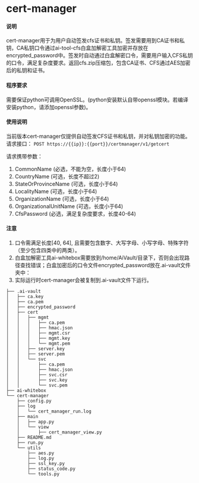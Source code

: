 # cert-manager

#### 说明
cert-manager用于为用户自动签发cfs证书和私钥。签发需要用到CA证书和私钥，CA私钥口令通过ai-tool-cfs白盒加解密工具加密并存放在encrypted_password中。签发时自动通过白盒解密口令，需要用户输入CFS私钥的口令，满足复杂度要求。返回cfs.zip压缩包，包含CA证书、CFS通过AES加密后的私钥和证书。

#### 程序要求
需要保证python可调用OpenSSL。(python安装默认自带openssl模块。若编译安装python，请添加openssl参数)。

#### 使用说明
当前版本cert-manager仅提供自动签发CFS证书和私钥，并对私钥加密的功能。
请求接口：
`POST https://{{ip}}:{{port}}/certmanager/v1/getcert`

请求携带参数：
1. CommonName (必选，不能为空，长度小于64)
2. CountryName (可选，长度不超过2)
3. StateOrProvinceName (可选，长度小于64)
4. LocalityName (可选，长度小于64)
5. OrganizationName (可选，长度小于64)
6. OrganizationalUnitName (可选，长度小于64)
7. CfsPassword (必选，满足复杂度要求，长度40-64)


#### 注意
1. 口令需满足长度[40, 64], 且需要包含数字、大写字母、小写字母、特殊字符（至少包含四类中的两类）。
2. 白盒加解密工具ai-whitebox需要放到/home/AiVault/目录下，否则会出现路径查找错误；白盒加密后的口令文件encrypted_password放在.ai-vault文件夹中：
3. 实际运行时cert-manager会被复制到.ai-vault文件下运行。
```
├── .ai-vault
│   ├── ca.key
│   ├── ca.pem
│   ├── encrypted_password
│   ├── cert
│   │   ├── mgmt
│   │   │   ├── ca.pem
│   │   │   ├── hmac.json
│   │   │   ├── mgmt.csr
│   │   │   ├── mgmt.key
│   │   │   └── mgmt.pem
│   │   ├── server.key
│   │   ├── server.pem
│   │   └── svc
│   │       ├── ca.pem
│   │       ├── hmac.json
│   │       ├── svc.csr
│   │       ├── svc.key
│   │       └── svc.pem
├── ai-whitebox
└── cert-manager
    ├── config.py
    ├── log
    │   └── cert_manager_run.log
    ├── main
    │   ├── app.py
    │   └── view
    │       ├── cert_manager_view.py
    ├── README.md
    ├── run.py
    └── utils
        ├── aes.py
        ├── log.py
        ├── ssl_key.py
        ├── status_code.py
        └── tools.py
```
